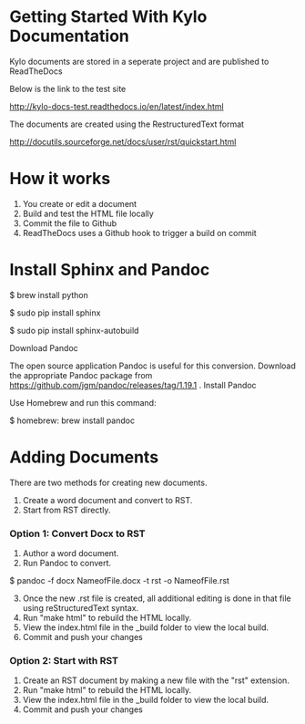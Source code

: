 # Getting Started With Kylo Documentation
Kylo documents are stored in a seperate project and are published to ReadTheDocs

Below is the link to the test site

http://kylo-docs-test.readthedocs.io/en/latest/index.html

The documents are created using the RestructuredText format

http://docutils.sourceforge.net/docs/user/rst/quickstart.html

# How it works
1. You create or edit a document
2. Build and test the HTML file locally
3. Commit the file to Github
4. ReadTheDocs uses a Github hook to trigger a build on commit

# Install Sphinx and Pandoc

 $ brew install python

 $ sudo pip install sphinx

 $ sudo pip install sphinx-autobuild

Download Pandoc

The open source application Pandoc is useful for this conversion. Download the appropriate Pandoc package from https://github.com/jgm/pandoc/releases/tag/1.19.1 .
Install Pandoc

Use Homebrew and run this command:

 $ homebrew: brew install pandoc

# Adding Documents
There are two methods for creating new documents.

1. Create a word document and convert to RST.
2. Start from RST directly.

### Option 1: Convert Docx to RST

1. Author a word document.
2. Run Pandoc to convert.

 $ pandoc -f docx NameofFile.docx -t rst -o NameofFile.rst

3. Once the new .rst file is created, all additional editing is done in that file using reStructuredText syntax.
4. Run "make html" to rebuild the HTML locally.
5. View the index.html file in the _build folder to view the local build.
6. Commit and push your changes

### Option 2: Start with RST

1. Create an RST document by making a new file with the "rst" extension.
2. Run "make html" to rebuild the HTML locally.
3. View the index.html file in the _build folder to view the local build.
4. Commit and push your changes
